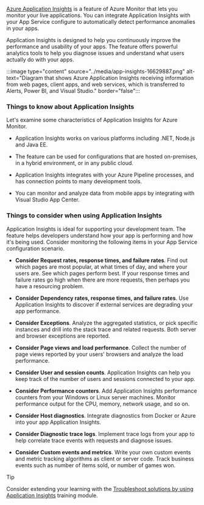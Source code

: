 [Azure Application Insights](/azure/azure-monitor/app/app-insights-overview) is a feature of Azure Monitor that lets you monitor your live applications. You can integrate Application Insights with your App Service configure to automatically detect performance anomalies in your apps. 

Application Insights is designed to help you continuously improve the performance and usability of your apps. The feature offers powerful analytics tools to help you diagnose issues and understand what users actually do with your apps.

:::image type="content" source="../media/app-insights-16629887.png" alt-text="Diagram that shows Azure Application Insights receiving information from web pages, client apps, and web services, which is transferred to Alerts, Power BI, and Visual Studio." border="false":::

### Things to know about Application Insights

Let's examine some characteristics of Application Insights for Azure Monitor.

- Application Insights works on various platforms including .NET, Node.js and Java EE.

- The feature can be used for configurations that are hosted on-premises, in a hybrid environment, or in any public cloud.

- Application Insights integrates with your Azure Pipeline processes, and has connection points to many development tools.

- You can monitor and analyze data from mobile apps by integrating with Visual Studio App Center.

### Things to consider when using Application Insights

Application Insights is ideal for supporting your development team. The feature helps developers understand how your app is performing and how it's being used. Consider monitoring the following items in your App Service configuration scenario.

- **Consider Request rates, response times, and failure rates**. Find out which pages are most popular, at what times of day, and where your users are. See which pages perform best. If your response times and failure rates go high when there are more requests, then perhaps you have a resourcing problem.

- **Consider Dependency rates, response times, and failure rates**. Use Application Insights to discover if external services are degrading your app performance.

- **Consider Exceptions**. Analyze the aggregated statistics, or pick specific instances and drill into the stack trace and related requests. Both server and browser exceptions are reported.

- **Consider Page views and load performance**. Collect the number of page views reported by your users' browsers and analyze the load performance.

- **Consider User and session counts**. Application Insights can help you keep track of the number of users and sessions connected to your app.

- **Consider Performance counters**. Add Application Insights performance counters from your Windows or Linux server machines. Monitor performance output for the CPU, memory, network usage, and so on.

- **Consider Host diagnostics**. Integrate diagnostics from Docker or Azure into your app Application Insights.

- **Consider Diagnostic trace logs**. Implement trace logs from your app to help correlate trace events with requests and diagnose issues.

- **Consider Custom events and metrics**. Write your own custom events and metric tracking algorithms as client or server code. Track business events such as number of items sold, or number of games won.

> [!TIP]
> Consider extending your learning with the [Troubleshoot solutions by using Application Insights](/training/paths/az-204-instrument-solutions-support-monitoring-logging/) training module. 